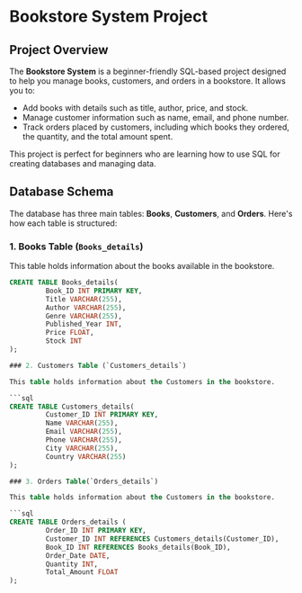 # Bookstore System Project

## Project Overview

The **Bookstore System** is a beginner-friendly SQL-based project designed to help you manage books, customers, and orders in a bookstore. It allows you to:
- Add books with details such as title, author, price, and stock.
- Manage customer information such as name, email, and phone number.
- Track orders placed by customers, including which books they ordered, the quantity, and the total amount spent.

This project is perfect for beginners who are learning how to use SQL for creating databases and managing data.

## Database Schema

The database has three main tables: **Books**, **Customers**, and **Orders**. Here's how each table is structured:

### 1. Books Table (`Books_details`)

This table holds information about the books available in the bookstore.

```sql
CREATE TABLE Books_details(
         Book_ID INT PRIMARY KEY,
         Title VARCHAR(255),
         Author VARCHAR(255),
         Genre VARCHAR(255),
         Published_Year INT,
         Price FLOAT,
         Stock INT
);

### 2. Customers Table (`Customers_details`)

This table holds information about the Customers in the bookstore.

```sql
CREATE TABLE Customers_details(
         Customer_ID INT PRIMARY KEY,
         Name VARCHAR(255),
         Email VARCHAR(255),
         Phone VARCHAR(255),
         City VARCHAR(255),
         Country VARCHAR(255)
);

### 3. Orders Table(`Orders_details`)

This table holds information about the Customers in the bookstore.

```sql
CREATE TABLE Orders_details (
         Order_ID INT PRIMARY KEY,
         Customer_ID INT REFERENCES Customers_details(Customer_ID),
         Book_ID INT REFERENCES Books_details(Book_ID),
         Order_Date DATE,
         Quantity INT,
         Total_Amount FLOAT
);











